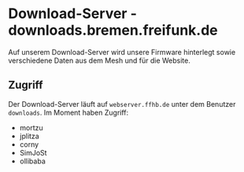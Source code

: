 # Download-Server - downloads.bremen.freifunk.de
Auf unserem Download-Server wird unsere Firmware hinterlegt sowie verschiedene Daten aus dem Mesh und für die Website.

## Zugriff
Der Download-Server läuft auf `webserver.ffhb.de` unter dem Benutzer `downloads`.
Im Moment haben Zugriff:
* mortzu
* jplitza
* corny
* SimJoSt
* ollibaba